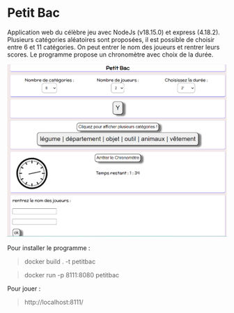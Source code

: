 # Petit Bac 

Application web du célèbre jeu avec NodeJs (v18.15.0) et express (4.18.2).
Plusieurs catégories aléatoires sont proposées, il est possible de choisir entre 6 et 11 catégories. 
On peut entrer le nom des joueurs et rentrer leurs scores. Le programme propose un chronomètre avec choix de la durée.

![petitbac](petitbac.png)

Pour installer le programme :

> docker build . -t petitbac 

> docker run -p 8111:8080 petitbac

Pour jouer : 

> http://localhost:8111/ 